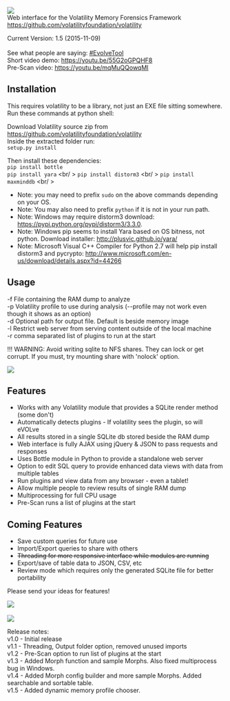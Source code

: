 <img src="https://github.com/JamesHabben/evolve/blob/master/images/evolve-logo.png" /> <br />
Web interface for the Volatility Memory Forensics Framework
https://github.com/volatilityfoundation/volatility

Current Version: 1.5 (2015-11-09) <br /><br />
See what people are saying: [#EvolveTool](https://twitter.com/search?q=%23evolvetool) <br />
Short video demo:
https://youtu.be/55G2oGPQHF8 <br />
Pre-Scan video:
https://youtu.be/mqMuQQowqMI

## Installation
This requires volatility to be a library, not just an EXE file sitting somewhere. Run these commands at python shell:

Download Volatility source zip from https://github.com/volatilityfoundation/volatility<br />
Inside the extracted folder run: <br />
`setup.py install`<br />

Then install these dependencies: <br />
`pip install bottle` <br />
`pip install yara` <br/ >
`pip install distorm3` <br/ >
`pip install maxminddb` <br/ >
* Note: you may need to prefix `sudo` on the above commands depending on your OS.
* Note: You may also need to prefix `python` if it is not in your run path.
* Note: Windows may require distorm3 download: https://pypi.python.org/pypi/distorm3/3.3.0.
* Note: Windows pip seems to install Yara based on OS bitness, not python. Download installer: http://plusvic.github.io/yara/
* Note: Microsoft Visual C++ Compiler for Python 2.7 will help pip install distorm3 and pycrypto: http://www.microsoft.com/en-us/download/details.aspx?id=44266


## Usage
-f File containing the RAM dump to analyze <br />
-p Volatility profile to use during analysis (--profile may not work even though it shows as an option) <br />
-d Optional path for output file. Default is beside memory image <br />
-l Restrict web server from serving content outside of the local machine <br />
-r comma separated list of plugins to run at the start<br />

!!! WARNING: Avoid writing sqlite to NFS shares. They can lock or get corrupt. If you must, try mounting share with 'nolock' option.

<img src="https://github.com/JamesHabben/evolve/blob/master/images/evolve-cmd.png" />

## Features
- Works with any Volatility module that provides a SQLite render method (some don't)
- Automatically detects plugins - If volatility sees the plugin, so will eVOLve
- All results stored in a single SQLite db stored beside the RAM dump
- Web interface is fully AJAX using jQuery & JSON to pass requests and responses
- Uses Bottle module in Python to provide a standalone web server
- Option to edit SQL query to provide enhanced data views with data from multiple tables
- Run plugins and view data from any browser - even a tablet!
- Allow multiple people to review results of single RAM dump
- Multiprocessing for full CPU usage
- Pre-Scan runs a list of plugins at the start

## Coming Features
- Save custom queries for future use
- Import/Export queries to share with others
- ~~Threading for more responsive interface while modules are running~~
- Export/save of table data to JSON, CSV, etc
- Review mode which requires only the generated SQLite file for better portability

Please send your ideas for features!

<img src="https://github.com/JamesHabben/evolve/blob/master/images/evolve-connections.png" />
<br /><br />
<img src="https://github.com/JamesHabben/evolve/blob/master/images/evolve-wsock32.png" />

Release notes:<br />
v1.0 - Initial release <br />
v1.1 - Threading, Output folder option, removed unused imports<br />
v1.2 - Pre-Scan option to run list of plugins at the start<br />
v1.3 - Added Morph function and sample Morphs. Also fixed multiprocess bug in Windows.<br />
v1.4 - Added Morph config builder and more sample Morphs. Added searchable and sortable table.<br />
v1.5 - Added dynamic memory profile chooser.<br />
